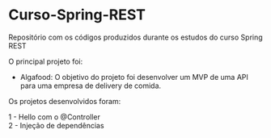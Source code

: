 # Curso-Spring-REST

Repositório com os códigos produzidos durante os estudos do curso Spring REST

O principal projeto foi:
- Algafood: O objetivo do projeto foi desenvolver um MVP de uma API para uma empresa de delivery de comida.

Os projetos desenvolvidos foram:  
  
1 - Hello com o @Controller  
2 - Injeção de dependências  
